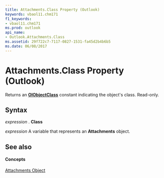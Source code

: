 ```yaml
---
title: Attachments.Class Property (Outlook)
keywords: vbaol11.chm171
f1_keywords:
- vbaol11.chm171
ms.prod: outlook
api_name:
- Outlook.Attachments.Class
ms.assetid: 29f722c7-7117-0827-1531-fa45d2b4b6b5
ms.date: 06/08/2017
---
```



# Attachments.Class Property (Outlook)

Returns an **[OlObjectClass](olobjectclass-enumeration-outlook.md)** constant indicating the object's class. Read-only.


## Syntax

 _expression_ . **Class**

 _expression_ A variable that represents an **Attachments** object.


## See also


#### Concepts


[Attachments Object](attachments-object-outlook.md)

